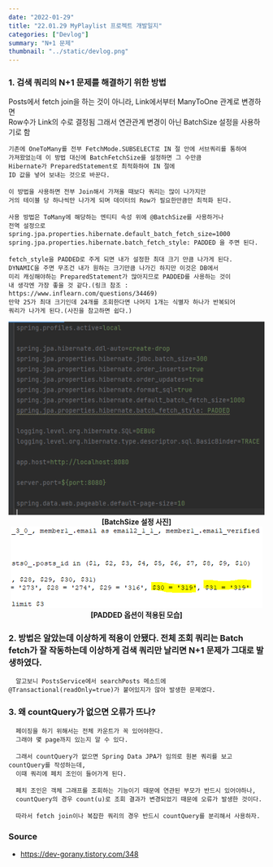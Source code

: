 ```yaml
---
date: "2022-01-29"
title: "22.01.29 MyPlaylist 프로젝트 개발일지"
categories: ["Devlog"]
summary: "N+1 문제"
thumbnail: "../static/devlog.png"
---
```


### 1. 검색 쿼리의 N+1 문제를 해결하기 위한 방법

Posts에서 fetch join을 하는 것이 아니라, Link에서부터 ManyToOne 관계로 변경하면  
Row수가 Link의 수로 결정됨 그래서 연관관계 변경이 아닌 BatchSize 설정을 사용하기로 함

    기존에 OneToMany를 전부 FetchMode.SUBSELECT로 IN 절 안에 서브쿼리를 통하여
    가져왔었는데 이 방법 대신에 BatchFetchSize를 설정하면 그 수만큼
    Hibernate가 PreparedStatement로 최적화하여 IN 절에
    ID 값을 넣어 보내는 것으로 바꾼다.

    이 방법을 사용하면 전부 Join해서 가져올 때보다 쿼리는 많이 나가지만
    거의 테이블 당 하나씩만 나가게 되며 데이터의 Row가 필요한만큼만 최적화 된다.

    사용 방법은 ToMany에 해당하는 엔티티 속성 위에 @BatchSize를 사용하거나
    전역 설정으로
    spring.jpa.properties.hibernate.default_batch_fetch_size=1000
    spring.jpa.properties.hibernate.batch_fetch_style: PADDED 을 주면 된다.

    fetch_style을 PADDED로 주게 되면 내가 설정한 최대 크기 만큼 나가게 된다.
    DYNAMIC을 주면 무조건 내가 원하는 크기만큼 나가긴 하지만 이것은 DB에서
    미리 캐싱해야하는 PreparedStatement가 많아지므로 PADDED를 사용하는 것이
    내 생각엔 가장 좋을 것 같다.(링크 참조 : https://www.inflearn.com/questions/34469)
    만약 25가 최대 크기인데 24개를 조회한다면 나머지 1개는 식별자 하나가 반복되어
    쿼리가 나가게 된다.(사진을 참고하면 쉽다.)

<center>
<img src="../static/220129devlog1.jpg"/>
<b>[BatchSize 설정 사진]
<img src="../static/220129devlog2.jpg"/>
[PADDED 옵션이 적용된 모습]</b>
</center>

### 2. 방법은 알았는데 이상하게 적용이 안됐다. 전체 조회 쿼리는 Batch fetch가 잘 작동하는데 이상하게 검색 쿼리만 날리면 N+1 문제가 그대로 발생하였다.

      알고보니 PostsService에서 searchPosts 메소드에 @Transactional(readOnly=true)가 붙어있지가 않아 발생한 문제였다.

### 3. 왜 countQuery가 없으면 오류가 뜨나?

      페이징을 하기 위해서는 전체 카운트가 꼭 있어야한다.
      그래야 몇 page까지 있는지 알 수 있다.

      그래서 countQuery가 없으면 Spring Data JPA가 임의로 원본 쿼리를 보고 countQuery를 작성하는데,
      이때 쿼리에 페치 조인이 들어가게 된다.

      페치 조인은 객체 그래프를 조회하는 기능이기 때문에 연관된 부모가 반드시 있어야하나,
      countQuery의 경우 count(u)로 조회 결과가 변경되었기 때문에 오류가 발생한 것이다.

      따라서 fetch join이나 복잡한 쿼리의 경우 반드시 countQuery를 분리해서 사용하자.

### Source

- https://dev-gorany.tistory.com/348

